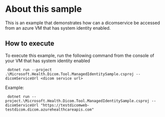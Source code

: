 ﻿# About this sample
This is an example that demonstrates how can a dicomservice be accessed from an azure VM that has system identity enabled.

## How to execute
To execute this example, run the following command from the console of your VM that has system identity enabled

     dotnet run --project .\Microsoft.Health.Dicom.Tool.ManagedIdentitySample.csproj --dicomServiceUrl <dicom service url>

Example:

     dotnet run --project.\Microsoft.Health.Dicom.Tool.ManagedIdentitySample.csproj --dicomServiceUrl "https://testdicomweb-testdicom.dicom.azurehealthcareapis.com"
